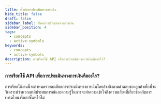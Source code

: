 ```yaml
---
title: ตั้งค่าการประเมินทางการเงิน
hide_title: false
draft: false
sidebar_label: ตั้งค่าการประเมินทางการเงิน
sidebar_position: 4
tags:
  - concepts
  - active-symbols
keywords:
  - concepts
  - active-symbols
description: การเรียกใช้ API เพื่อการประเมินทางการเงินคืออะไร?
---
```


### การเรียกใช้ API เพื่อการประเมินทางการเงินคืออะไร?

การเรียกใช้งานนี้จะกำหนดรายละเอียดการประเมินทางการเงินโดยอ้างอิงตามคำตอบของลูกค้าเพื่อที่จะวิเคราะห์ว่าพวกเขามีประสบการณ์และความรู้ในการจะทำความเข้าใจถึงความเสี่ยงที่เกี่ยวข้องกับการเทรดไบนารีออปชั่นหรือไม่
